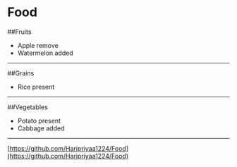 # Food
##Fruits
- Apple remove
- Watermelon added
----
##Grains
- Rice present
----
##Vegetables

- Potato present
- Cabbage added
-----

[https://github.com/Haripriyaa1224/Food](https://github.com/Haripriyaa1224/Food)
